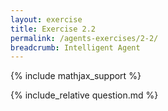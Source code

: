 ```yaml
---
layout: exercise
title: Exercise 2.2
permalink: /agents-exercises/2-2/
breadcrumb: Intelligent Agent
---
```


{% include mathjax_support %}

<div><i class="arrow-up loader" data-chapter="agents-exercises" data-exercise="ex_2" data-rating="0"></i></div>
{% include_relative question.md %}
